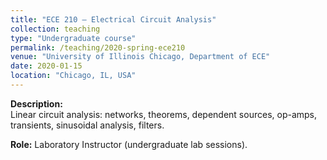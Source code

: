 ```yaml
---
title: "ECE 210 – Electrical Circuit Analysis"
collection: teaching
type: "Undergraduate course"
permalink: /teaching/2020-spring-ece210
venue: "University of Illinois Chicago, Department of ECE"
date: 2020-01-15
location: "Chicago, IL, USA"
---
```


**Description:**  
Linear circuit analysis: networks, theorems, dependent sources, op-amps, transients, sinusoidal analysis, filters.  

**Role:** Laboratory Instructor (undergraduate lab sessions).
